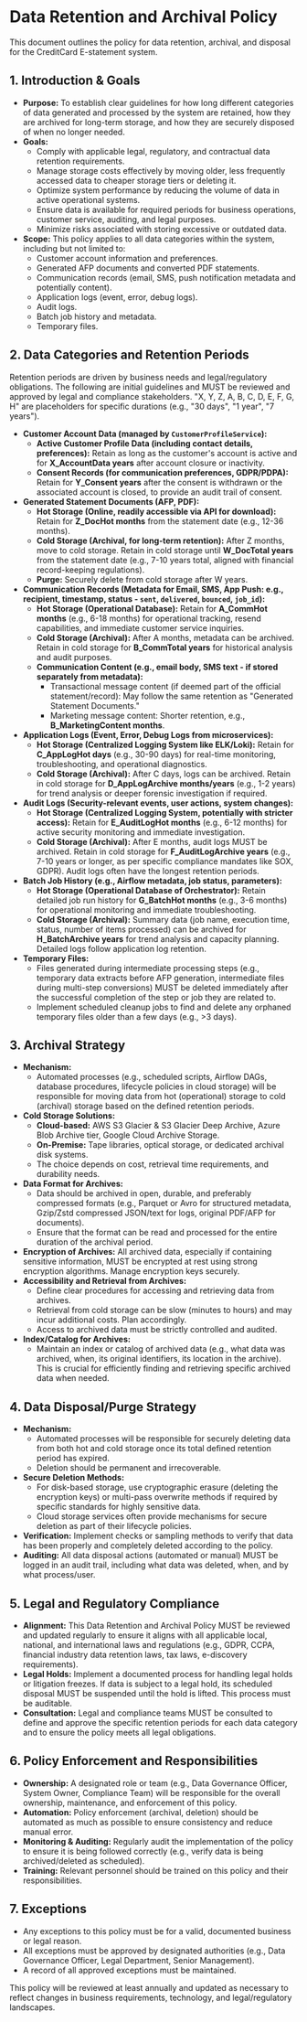 # Data Retention and Archival Policy

This document outlines the policy for data retention, archival, and disposal for the CreditCard E-statement system.

## 1. Introduction & Goals

*   **Purpose:** To establish clear guidelines for how long different categories of data generated and processed by the system are retained, how they are archived for long-term storage, and how they are securely disposed of when no longer needed.
*   **Goals:**
    *   Comply with applicable legal, regulatory, and contractual data retention requirements.
    *   Manage storage costs effectively by moving older, less frequently accessed data to cheaper storage tiers or deleting it.
    *   Optimize system performance by reducing the volume of data in active operational systems.
    *   Ensure data is available for required periods for business operations, customer service, auditing, and legal purposes.
    *   Minimize risks associated with storing excessive or outdated data.
*   **Scope:** This policy applies to all data categories within the system, including but not limited to:
    *   Customer account information and preferences.
    *   Generated AFP documents and converted PDF statements.
    *   Communication records (email, SMS, push notification metadata and potentially content).
    *   Application logs (event, error, debug logs).
    *   Audit logs.
    *   Batch job history and metadata.
    *   Temporary files.

## 2. Data Categories and Retention Periods

Retention periods are driven by business needs and legal/regulatory obligations. The following are initial guidelines and MUST be reviewed and approved by legal and compliance stakeholders. "X, Y, Z, A, B, C, D, E, F, G, H" are placeholders for specific durations (e.g., "30 days", "1 year", "7 years").

*   **Customer Account Data (managed by `CustomerProfileService`):**
    *   **Active Customer Profile Data (including contact details, preferences):** Retain as long as the customer's account is active and for **X_AccountData years** after account closure or inactivity.
    *   **Consent Records (for communication preferences, GDPR/PDPA):** Retain for **Y_Consent years** after the consent is withdrawn or the associated account is closed, to provide an audit trail of consent.
*   **Generated Statement Documents (AFP, PDF):**
    *   **Hot Storage (Online, readily accessible via API for download):** Retain for **Z_DocHot months** from the statement date (e.g., 12-36 months).
    *   **Cold Storage (Archival, for long-term retention):** After Z months, move to cold storage. Retain in cold storage until **W_DocTotal years** from the statement date (e.g., 7-10 years total, aligned with financial record-keeping regulations).
    *   **Purge:** Securely delete from cold storage after W years.
*   **Communication Records (Metadata for Email, SMS, App Push: e.g., recipient, timestamp, status - `sent`, `delivered`, `bounced`, `job_id`):**
    *   **Hot Storage (Operational Database):** Retain for **A_CommHot months** (e.g., 6-18 months) for operational tracking, resend capabilities, and immediate customer service inquiries.
    *   **Cold Storage (Archival):** After A months, metadata can be archived. Retain in cold storage for **B_CommTotal years** for historical analysis and audit purposes.
    *   **Communication Content (e.g., email body, SMS text - if stored separately from metadata):**
        *   Transactional message content (if deemed part of the official statement/record): May follow the same retention as "Generated Statement Documents."
        *   Marketing message content: Shorter retention, e.g., **B_MarketingContent months**.
*   **Application Logs (Event, Error, Debug Logs from microservices):**
    *   **Hot Storage (Centralized Logging System like ELK/Loki):** Retain for **C_AppLogHot days** (e.g., 30-90 days) for real-time monitoring, troubleshooting, and operational diagnostics.
    *   **Cold Storage (Archival):** After C days, logs can be archived. Retain in cold storage for **D_AppLogArchive months/years** (e.g., 1-2 years) for trend analysis or deeper forensic investigation if required.
*   **Audit Logs (Security-relevant events, user actions, system changes):**
    *   **Hot Storage (Centralized Logging System, potentially with stricter access):** Retain for **E_AuditLogHot months** (e.g., 6-12 months) for active security monitoring and immediate investigation.
    *   **Cold Storage (Archival):** After E months, audit logs MUST be archived. Retain in cold storage for **F_AuditLogArchive years** (e.g., 7-10 years or longer, as per specific compliance mandates like SOX, GDPR). Audit logs often have the longest retention periods.
*   **Batch Job History (e.g., Airflow metadata, job status, parameters):**
    *   **Hot Storage (Operational Database of Orchestrator):** Retain detailed job run history for **G_BatchHot months** (e.g., 3-6 months) for operational monitoring and immediate troubleshooting.
    *   **Cold Storage (Archival):** Summary data (job name, execution time, status, number of items processed) can be archived for **H_BatchArchive years** for trend analysis and capacity planning. Detailed logs follow application log retention.
*   **Temporary Files:**
    *   Files generated during intermediate processing steps (e.g., temporary data extracts before AFP generation, intermediate files during multi-step conversions) MUST be deleted immediately after the successful completion of the step or job they are related to.
    *   Implement scheduled cleanup jobs to find and delete any orphaned temporary files older than a few days (e.g., >3 days).

## 3. Archival Strategy

*   **Mechanism:**
    *   Automated processes (e.g., scheduled scripts, Airflow DAGs, database procedures, lifecycle policies in cloud storage) will be responsible for moving data from hot (operational) storage to cold (archival) storage based on the defined retention periods.
*   **Cold Storage Solutions:**
    *   **Cloud-based:** AWS S3 Glacier & S3 Glacier Deep Archive, Azure Blob Archive tier, Google Cloud Archive Storage.
    *   **On-Premise:** Tape libraries, optical storage, or dedicated archival disk systems.
    *   The choice depends on cost, retrieval time requirements, and durability needs.
*   **Data Format for Archives:**
    *   Data should be archived in open, durable, and preferably compressed formats (e.g., Parquet or Avro for structured metadata, Gzip/Zstd compressed JSON/text for logs, original PDF/AFP for documents).
    *   Ensure that the format can be read and processed for the entire duration of the archival period.
*   **Encryption of Archives:** All archived data, especially if containing sensitive information, MUST be encrypted at rest using strong encryption algorithms. Manage encryption keys securely.
*   **Accessibility and Retrieval from Archives:**
    *   Define clear procedures for accessing and retrieving data from archives.
    *   Retrieval from cold storage can be slow (minutes to hours) and may incur additional costs. Plan accordingly.
    *   Access to archived data must be strictly controlled and audited.
*   **Index/Catalog for Archives:**
    *   Maintain an index or catalog of archived data (e.g., what data was archived, when, its original identifiers, its location in the archive). This is crucial for efficiently finding and retrieving specific archived data when needed.

## 4. Data Disposal/Purge Strategy

*   **Mechanism:**
    *   Automated processes will be responsible for securely deleting data from both hot and cold storage once its total defined retention period has expired.
    *   Deletion should be permanent and irrecoverable.
*   **Secure Deletion Methods:**
    *   For disk-based storage, use cryptographic erasure (deleting the encryption keys) or multi-pass overwrite methods if required by specific standards for highly sensitive data.
    *   Cloud storage services often provide mechanisms for secure deletion as part of their lifecycle policies.
*   **Verification:** Implement checks or sampling methods to verify that data has been properly and completely deleted according to the policy.
*   **Auditing:** All data disposal actions (automated or manual) MUST be logged in an audit trail, including what data was deleted, when, and by what process/user.

## 5. Legal and Regulatory Compliance

*   **Alignment:** This Data Retention and Archival Policy MUST be reviewed and updated regularly to ensure it aligns with all applicable local, national, and international laws and regulations (e.g., GDPR, CCPA, financial industry data retention laws, tax laws, e-discovery requirements).
*   **Legal Holds:** Implement a documented process for handling legal holds or litigation freezes. If data is subject to a legal hold, its scheduled disposal MUST be suspended until the hold is lifted. This process must be auditable.
*   **Consultation:** Legal and compliance teams MUST be consulted to define and approve the specific retention periods for each data category and to ensure the policy meets all legal obligations.

## 6. Policy Enforcement and Responsibilities

*   **Ownership:** A designated role or team (e.g., Data Governance Officer, System Owner, Compliance Team) will be responsible for the overall ownership, maintenance, and enforcement of this policy.
*   **Automation:** Policy enforcement (archival, deletion) should be automated as much as possible to ensure consistency and reduce manual error.
*   **Monitoring & Auditing:** Regularly audit the implementation of the policy to ensure it is being followed correctly (e.g., verify data is being archived/deleted as scheduled).
*   **Training:** Relevant personnel should be trained on this policy and their responsibilities.

## 7. Exceptions

*   Any exceptions to this policy must be for a valid, documented business or legal reason.
*   All exceptions must be approved by designated authorities (e.g., Data Governance Officer, Legal Department, Senior Management).
*   A record of all approved exceptions must be maintained.

This policy will be reviewed at least annually and updated as necessary to reflect changes in business requirements, technology, and legal/regulatory landscapes.
